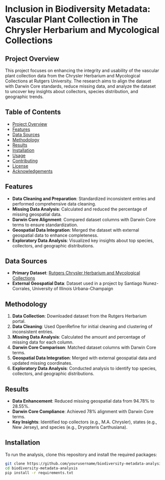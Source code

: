 # Inclusion in Biodiversity Metadata: Vascular Plant Collection in The Chrysler Herbarium and Mycological Collections

## Project Overview
This project focuses on enhancing the integrity and usability of the vascular plant collection data from the Chrysler Herbarium and Mycological Collections at Rutgers University. The research aims to align the dataset with Darwin Core standards, reduce missing data, and analyze the dataset to uncover key insights about collectors, species distribution, and geographic trends.

## Table of Contents
- [Project Overview](#project-overview)
- [Features](#features)
- [Data Sources](#data-sources)
- [Methodology](#methodology)
- [Results](#results)
- [Installation](#installation)
- [Usage](#usage)
- [Contributing](#contributing)
- [License](#license)
- [Acknowledgements](#acknowledgements)

## Features
- **Data Cleaning and Preparation**: Standardized inconsistent entries and performed comprehensive data cleaning.
- **Missing Data Analysis**: Calculated and reduced the percentage of missing geospatial data.
- **Darwin Core Alignment**: Compared dataset columns with Darwin Core terms to ensure standardization.
- **Geospatial Data Integration**: Merged the dataset with external geospatial data to enhance completeness.
- **Exploratory Data Analysis**: Visualized key insights about top species, collectors, and geographic distributions.

## Data Sources
- **Primary Dataset**: [Rutgers Chrysler Herbarium and Mycological Collections](https://herbarium.rutgers.edu/)
- **External Geospatial Data**: Dataset used in a project by Santiago Nunez-Corrales, University of Illinois Urbana-Champaign

## Methodology
1. **Data Collection**: Downloaded dataset from the Rutgers Herbarium portal.
2. **Data Cleaning**: Used OpenRefine for initial cleaning and clustering of inconsistent entries.
3. **Missing Data Analysis**: Calculated the amount and percentage of missing data for each column.
4. **Darwin Core Comparison**: Matched dataset columns with Darwin Core terms.
5. **Geospatial Data Integration**: Merged with external geospatial data and updated missing coordinates.
6. **Exploratory Data Analysis**: Conducted analysis to identify top species, collectors, and geographic distributions.

## Results
- **Data Enhancement**: Reduced missing geospatial data from 94.78% to 28.55%.
- **Darwin Core Compliance**: Achieved 78% alignment with Darwin Core terms.
- **Key Insights**: Identified top collectors (e.g., M.A. Chrysler), states (e.g., New Jersey), and species (e.g., Dryopteris Carthusiana).

## Installation
To run the analysis, clone this repository and install the required packages:

```bash
git clone https://github.com/yourusername/biodiversity-metadata-analysis.git
cd biodiversity-metadata-analysis
pip install -r requirements.txt
